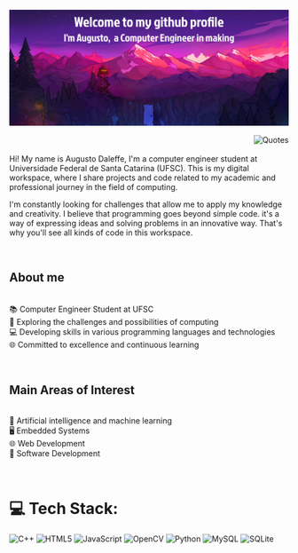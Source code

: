 ![alt text](./top.png)


<img  align='right' src="https://quotes-github-readme.vercel.app/api?type=vetical&theme=radical" alt="Quotes" width="auto" height="auto" >

<br><br>
Hi! My name is Augusto Daleffe, I'm a computer engineer student at Universidade Federal de Santa Catarina (UFSC). This is my digital workspace, where I share projects and code related to my academic and professional journey in the field of computing. 

I'm constantly looking for challenges that allow me to apply my knowledge and creativity. I believe that programming goes beyond simple code. it's a way of expressing ideas and solving problems in an innovative way. That's why you'll see all kinds of code in this workspace.
 
<br>

## About me 
<br>📚 Computer Engineer Student at UFSC
<br>🚀 Exploring the challenges and possibilities of computing
<br>💻 Developing skills in various programming languages and technologies
<br>🌐 Committed to excellence and continuous learning

<br>

## Main Areas of Interest
<br>🧠 Artificial intelligence and machine learning
<br>🖥 Embedded Systems
<br>🌐 Web Development
<br>📱 Software Development

<br>



# 💻 Tech Stack:
![C++](https://img.shields.io/badge/c++-%2300599C.svg?style=for-the-badge&logo=c%2B%2B&logoColor=white) ![HTML5](https://img.shields.io/badge/html5-%23E34F26.svg?style=for-the-badge&logo=html5&logoColor=white) ![JavaScript](https://img.shields.io/badge/javascript-%23323330.svg?style=for-the-badge&logo=javascript&logoColor=%23F7DF1E) ![OpenCV](https://img.shields.io/badge/opencv-%23white.svg?style=for-the-badge&logo=opencv&logoColor=white) ![Python](https://img.shields.io/badge/python-3670A0?style=for-the-badge&logo=python&logoColor=ffdd54) ![MySQL](https://img.shields.io/badge/mysql-%2300000f.svg?style=for-the-badge&logo=mysql&logoColor=white) ![SQLite](https://img.shields.io/badge/sqlite-%2307405e.svg?style=for-the-badge&logo=sqlite&logoColor=white)





